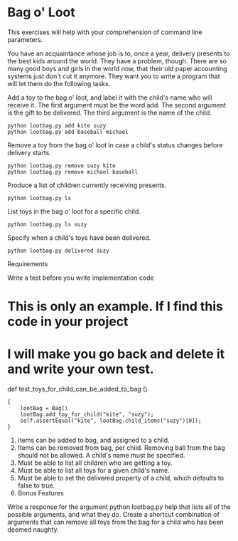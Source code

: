 # Bag o' Loot

This exercises will help with your comprehension of command line parameters.

You have an acquaintance whose job is to, once a year, delivery presents to the best kids around the world. They have a problem, though. There are so many good boys and girls in the world now, that their old paper accounting systems just don't cut it anymore. They want you to write a program that will let them do the following tasks.

Add a toy to the bag o' loot, and label it with the child's name who will receive it. The first argument must be the word add. The second argument is the gift to be delivered. The third argument is the name of the child.

```
python lootbag.py add kite suzy
python lootbag.py add baseball michael
```
Remove a toy from the bag o' loot in case a child's status changes before delivery starts.

```
python lootbag.py remove suzy kite
python lootbag.py remove michael baseball
```
Produce a list of children currently receiving presents.

```
python lootbag.py ls
```
List toys in the bag o' loot for a specific child.

```
python lootbag.py ls suzy
```
Specify when a child's toys have been delivered.

```
python lootbag.py delivered suzy
```
Requirements

Write a test before you write implementation code

# This is only an example. If I find this code in your project
#  I will make you go back and delete it and write your own test.
def test_toys_for_child_can_be_added_to_bag ()

```
{
    lootBag = Bag()
    lootBag.add_toy_for_child("kite", "suzy");
    self.assertEqual("kite", lootBag.child_items("suzy")[0]);
}
```

1. Items can be added to bag, and assigned to a child.
2. Items can be removed from bag, per child. Removing ball from the bag should not be allowed. A child's name must be specified.
3. Must be able to list all children who are getting a toy.
4. Must be able to list all toys for a given child's name.
5. Must be able to set the delivered property of a child, which defaults to false to true.
6. Bonus Features

Write a response for the argument python lootbag.py help that lists all of the possible arguments, and what they do.
Create a shortcut combination of arguments that can remove all toys from the bag for a child who has been deemed naughty.
